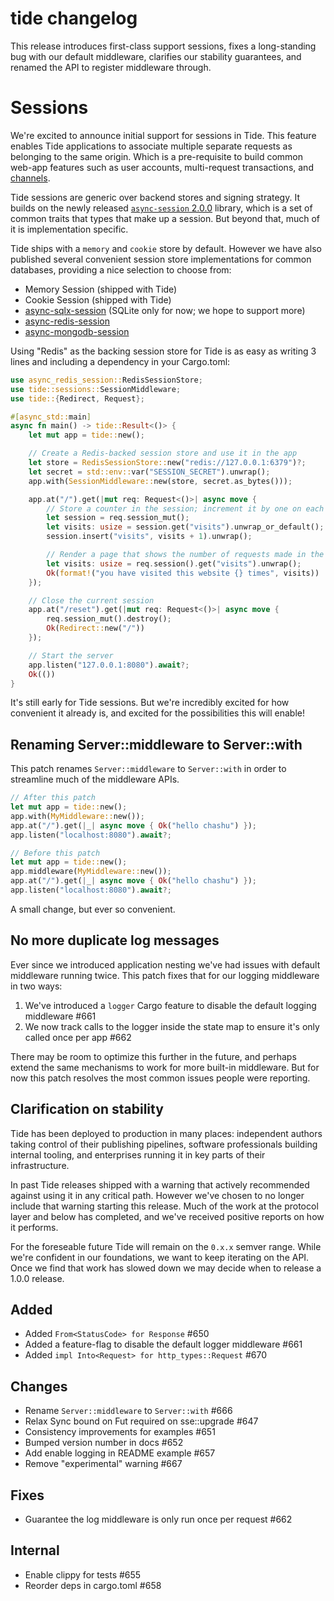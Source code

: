 # tide changelog

This release introduces first-class support sessions, fixes a 
long-standing bug with our default middleware, clarifies our stability
guarantees, and renamed the API to register middleware through.

# Sessions

We're excited to announce initial support for sessions in Tide. This feature
enables Tide applications to associate multiple separate requests as
belonging to the same origin. Which is a pre-requisite to build common
web-app features such as user accounts, multi-request transactions, and
[channels](https://blog.yoshuawuyts.com/tide-channels/).

Tide sessions are generic over backend stores and signing strategy. It builds
on the newly released [`async-session`
2.0.0](https://docs.rs/async-session/2.0.0) library, which is a set of common
traits that types that make up a session. But beyond that, much of it is
implementation specific.

Tide ships with a `memory` and `cookie` store by default. However we have
also published several convenient session store implementations for common
databases, providing a nice selection to choose from:

- Memory Session (shipped with Tide)
- Cookie Session (shipped with Tide)
- [async-sqlx-session](https://docs.rs/async-sqlx-session) (SQLite only for now; we hope to support more)
- [async-redis-session](https://docs.rs/async-redis-session)
- [async-mongodb-session](https://docs.rs/async-mongodb-session)

Using "Redis" as the backing session store for Tide is as easy as writing 3
lines and including a dependency in your Cargo.toml:

```rust
use async_redis_session::RedisSessionStore;
use tide::sessions::SessionMiddleware;
use tide::{Redirect, Request};

#[async_std::main]
async fn main() -> tide::Result<()> {
    let mut app = tide::new();

    // Create a Redis-backed session store and use it in the app
    let store = RedisSessionStore::new("redis://127.0.0.1:6379")?;
    let secret = std::env::var("SESSION_SECRET").unwrap();
    app.with(SessionMiddleware::new(store, secret.as_bytes()));

    app.at("/").get(|mut req: Request<()>| async move {
        // Store a counter in the session; increment it by one on each visit
        let session = req.session_mut();
        let visits: usize = session.get("visits").unwrap_or_default();
        session.insert("visits", visits + 1).unwrap();

        // Render a page that shows the number of requests made in the session
        let visits: usize = req.session().get("visits").unwrap();
        Ok(format!("you have visited this website {} times", visits))
    });

    // Close the current session
    app.at("/reset").get(|mut req: Request<()>| async move {
        req.session_mut().destroy();
        Ok(Redirect::new("/"))
    });

    // Start the server
    app.listen("127.0.0.1:8080").await?;
    Ok(())
}
```

It's still early for Tide sessions. But we're incredibly excited for how
convenient it already is, and excited for the possibilities this will enable!

## Renaming Server::middleware to Server::with

This patch renames `Server::middleware` to `Server::with` in order to
streamline much of the middleware APIs.

```rust
// After this patch
let mut app = tide::new();
app.with(MyMiddleware::new());
app.at("/").get(|_| async move { Ok("hello chashu") });
app.listen("localhost:8080").await?;

// Before this patch
let mut app = tide::new();
app.middleware(MyMiddleware::new());
app.at("/").get(|_| async move { Ok("hello chashu") });
app.listen("localhost:8080").await?;
```

A small change, but ever so convenient.

## No more duplicate log messages

Ever since we introduced application nesting we've had issues with default
middleware running twice. This patch fixes that for our logging middleware in
two ways:

1. We've introduced a `logger` Cargo feature to disable the default logging middleware #661
2. We now track calls to the logger inside the state map to ensure
it's only called once per app #662

There may be room to optimize this further in the future, and perhaps extend
the same mechanisms to work for more built-in middleware. But for now this
patch resolves the most common issues people were reporting.

## Clarification on stability

Tide has been deployed to production in many places: independent authors
taking control of their publishing pipelines, software professionals building
internal tooling, and enterprises running it in key parts of their
infrastructure.

In past Tide releases shipped with a warning that actively recommended
against using it in any critical path. However we've chosen to no longer
include that warning starting this release. Much of the work at the protocol
layer and below has completed, and we've received positive reports on how it
performs.

For the foreseable future Tide will remain on the `0.x.x` semver range. While
we're confident in our foundations, we want to keep iterating on the API.
Once we find that work has slowed down we may decide when to release a 1.0.0
release.

## Added

- Added `From<StatusCode> for Response` #650
- Added a feature-flag to disable the default logger middleware #661
- Added `impl Into<Request> for http_types::Request` #670

## Changes

- Rename `Server::middleware` to `Server::with` #666
- Relax Sync bound on Fut required on sse::upgrade #647
- Consistency improvements for examples #651
- Bumped version number in docs #652
- Add enable logging in README example #657
- Remove "experimental" warning #667

## Fixes

- Guarantee the log middleware is only run once per request #662

## Internal

- Enable clippy for tests #655
- Reorder deps in cargo.toml #658
